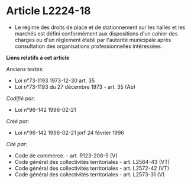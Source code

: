 # Article L2224-18

- Le régime des droits de place et de stationnement sur les halles et les marchés est défini conformément aux dispositions
d'un cahier des charges ou d'un règlement établi par l'autorité municipale après consultation des organisations
professionnelles intéressées.

**Liens relatifs à cet article**

_Anciens textes_:

  - Loi n°73-1193 1973-12-30 art. 35
  - Loi n°73-1193 du 27 décembre 1973 - art. 35 (Ab)

_Codifié par_:

  - Loi n°96-142 1996-02-21

_Créé par_:

  - Loi n°96-142 1996-02-21 jorf 24 février 1996

_Cité par_:

  - Code de commerce. - art. R123-208-5 (V)
  - Code général des collectivités territoriales - art. L2564-43 (VT)
  - Code général des collectivités territoriales - art. L2572-42 (VT)
  - Code général des collectivités territoriales - art. L2573-31 (V)
